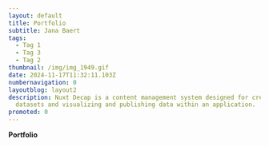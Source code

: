 ```yaml
---
layout: default
title: Portfolio
subtitle: Jana Baert
tags:
  - Tag 1
  - Tag 3
  - Tag 2
thumbnail: /img/img_1949.gif
date: 2024-11-17T11:32:11.103Z
numbernavigation: 0
layoutblog: layout2
description: Nuxt Decap is a content management system designed for creating
  datasets and visualizing and publishing data within an application.
promoted: 0
---
```

**P﻿ortfolio**